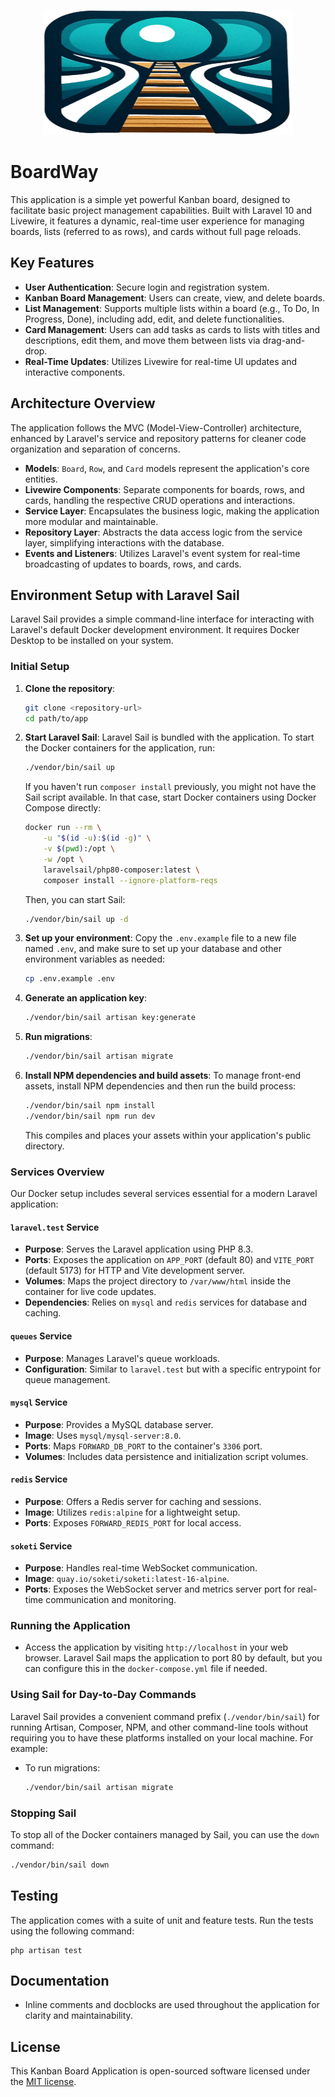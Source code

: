 <p align="center"><a href="https://board-way.jjuanrivvera.com" target="_blank"><img src="./public/images/logo.svg" width="400" height="200" alt="BoardWay Logo"></a></p>

# BoardWay

This application is a simple yet powerful Kanban board, designed to facilitate basic project management capabilities. Built with Laravel 10 and Livewire, it features a dynamic, real-time user experience for managing boards, lists (referred to as rows), and cards without full page reloads.

## Key Features

- **User Authentication**: Secure login and registration system.
- **Kanban Board Management**: Users can create, view, and delete boards.
- **List Management**: Supports multiple lists within a board (e.g., To Do, In Progress, Done), including add, edit, and delete functionalities.
- **Card Management**: Users can add tasks as cards to lists with titles and descriptions, edit them, and move them between lists via drag-and-drop.
- **Real-Time Updates**: Utilizes Livewire for real-time UI updates and interactive components.

## Architecture Overview

The application follows the MVC (Model-View-Controller) architecture, enhanced by Laravel's service and repository patterns for cleaner code organization and separation of concerns.

- **Models**: `Board`, `Row`, and `Card` models represent the application's core entities.
- **Livewire Components**: Separate components for boards, rows, and cards, handling the respective CRUD operations and interactions.
- **Service Layer**: Encapsulates the business logic, making the application more modular and maintainable.
- **Repository Layer**: Abstracts the data access logic from the service layer, simplifying interactions with the database.
- **Events and Listeners**: Utilizes Laravel's event system for real-time broadcasting of updates to boards, rows, and cards.

## Environment Setup with Laravel Sail

Laravel Sail provides a simple command-line interface for interacting with Laravel's default Docker development environment. It requires Docker Desktop to be installed on your system.

### Initial Setup

1. **Clone the repository**:
   ```bash
   git clone <repository-url>
   cd path/to/app
   ```

2. **Start Laravel Sail**:
   Laravel Sail is bundled with the application. To start the Docker containers for the application, run:
   ```bash
   ./vendor/bin/sail up
   ```
   If you haven't run `composer install` previously, you might not have the Sail script available. In that case, start Docker containers using Docker Compose directly:
   ```bash
   docker run --rm \
       -u "$(id -u):$(id -g)" \
       -v $(pwd):/opt \
       -w /opt \
       laravelsail/php80-composer:latest \
       composer install --ignore-platform-reqs
   ```
   Then, you can start Sail:
   ```bash
   ./vendor/bin/sail up -d
   ```

3. **Set up your environment**:
   Copy the `.env.example` file to a new file named `.env`, and make sure to set up your database and other environment variables as needed:
   ```bash
   cp .env.example .env
   ```

4. **Generate an application key**:
   ```bash
   ./vendor/bin/sail artisan key:generate
   ```

5. **Run migrations**:
   ```bash
   ./vendor/bin/sail artisan migrate
   ```

6. **Install NPM dependencies and build assets**:
   To manage front-end assets, install NPM dependencies and then run the build process:
   ```bash
   ./vendor/bin/sail npm install
   ./vendor/bin/sail npm run dev
   ```
   This compiles and places your assets within your application's public directory.

### Services Overview

Our Docker setup includes several services essential for a modern Laravel application:

#### `laravel.test` Service

- **Purpose**: Serves the Laravel application using PHP 8.3.
- **Ports**: Exposes the application on `APP_PORT` (default 80) and `VITE_PORT` (default 5173) for HTTP and Vite development server.
- **Volumes**: Maps the project directory to `/var/www/html` inside the container for live code updates.
- **Dependencies**: Relies on `mysql` and `redis` services for database and caching.

#### `queues` Service

- **Purpose**: Manages Laravel's queue workloads.
- **Configuration**: Similar to `laravel.test` but with a specific entrypoint for queue management.

#### `mysql` Service

- **Purpose**: Provides a MySQL database server.
- **Image**: Uses `mysql/mysql-server:8.0`.
- **Ports**: Maps `FORWARD_DB_PORT` to the container's `3306` port.
- **Volumes**: Includes data persistence and initialization script volumes.

#### `redis` Service

- **Purpose**: Offers a Redis server for caching and sessions.
- **Image**: Utilizes `redis:alpine` for a lightweight setup.
- **Ports**: Exposes `FORWARD_REDIS_PORT` for local access.

#### `soketi` Service

- **Purpose**: Handles real-time WebSocket communication.
- **Image**: `quay.io/soketi/soketi:latest-16-alpine`.
- **Ports**: Exposes the WebSocket server and metrics server port for real-time communication and monitoring.

### Running the Application

- Access the application by visiting `http://localhost` in your web browser. Laravel Sail maps the application to port 80 by default, but you can configure this in the `docker-compose.yml` file if needed.

### Using Sail for Day-to-Day Commands

Laravel Sail provides a convenient command prefix (`./vendor/bin/sail`) for running Artisan, Composer, NPM, and other command-line tools without requiring you to have these platforms installed on your local machine. For example:

- To run migrations:
  ```bash
  ./vendor/bin/sail artisan migrate
  ```

### Stopping Sail

To stop all of the Docker containers managed by Sail, you can use the `down` command:

```bash
./vendor/bin/sail down
```

## Testing

The application comes with a suite of unit and feature tests. Run the tests using the following command:

```
php artisan test
```

## Documentation

- Inline comments and docblocks are used throughout the application for clarity and maintainability.

## License

This Kanban Board Application is open-sourced software licensed under the [MIT license](LICENSE).
